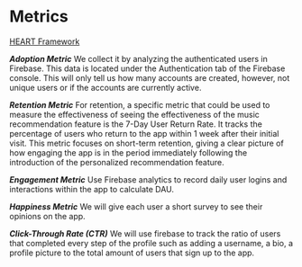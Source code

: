 # Metrics

[HEART Framework](https://docs.google.com/presentation/d/1CepfqPamzaQAuHvExnAJcx8lzAC3CjFAdWNMZ7Wc6q0/edit?usp=sharing)

***Adoption Metric***
We collect it by analyzing the authenticated users in Firebase. This data is located under the Authentication tab of the Firebase console. This will only tell us how many accounts are created, however, not unique users or if the accounts are currently active. 

***Retention Metric***
For retention, a specific metric that could be used to measure the effectiveness of seeing the effectiveness of the music recommendation feature is the 7-Day User Return Rate. It tracks the percentage of users who return to the app within 1 week after their initial visit. This metric focuses on short-term retention, giving a clear picture of how engaging the app is in the period immediately following the introduction of the personalized recommendation feature.
  
***Engagement Metric***
  Use Firebase analytics to record daily user logins and interactions within the app to calculate DAU.

 ***Happiness Metric***
 We will give each user a short survey to see their opinions on the app.
 
***Click-Through Rate (CTR)***
  We will use firebase to track the ratio of users that completed every step of the profile such as adding a username, a bio, a profile picture to the total amount of users that sign up to the app. 
